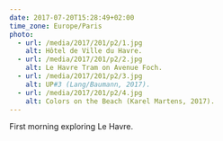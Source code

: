 ```yaml
---
date: 2017-07-20T15:28:49+02:00
time_zone: Europe/Paris
photo:
  - url: /media/2017/201/p2/1.jpg
    alt: Hôtel de Ville du Havre.
  - url: /media/2017/201/p2/2.jpg
    alt: Le Havre Tram on Avenue Foch.
  - url: /media/2017/201/p2/3.jpg
    alt: UP#3 (Lang/Baumann, 2017).
  - url: /media/2017/201/p2/4.jpg
    alt: Colors on the Beach (Karel Martens, 2017).
---
```


First morning exploring Le Havre.
